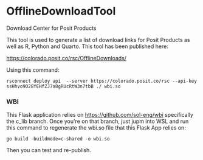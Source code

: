 # OfflineDownloadTool
Download Center for Posit Products

This tool is used to generate a list of download links for Posit Products as well as R, Python and Quarto. This tool has been published here:

https://colorado.posit.co/rsc/OfflineDownloads/

Using this command: 

`rsconnect deploy api  --server https://colorado.posit.co/rsc --api-key ssHhvo9O28YEHfZJ7a8gRUcRtW3n7tbB ./ wbi.so`

### WBI

This Flask application relies on https://github.com/sol-eng/wbi specifically the c_lib branch. Once you're on that branch, just jupm into WSL and run this command to regenerate the wbi.so file that this Flask App relies on:

`go build -buildmode=c-shared -o wbi.so`

Then you can test and re-publish.
